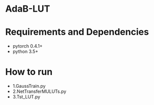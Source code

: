 # AdaB-LUT

# Requirements and Dependencies
- pytorch 0.4.1+
- python 3.5+

# How to run 
- 1.GaussTrain.py
- 2.NetTransferMULUTs.py
- 3.Tst_LUT.py
